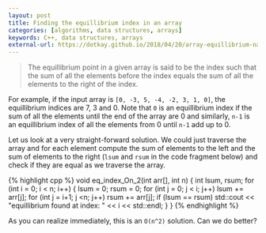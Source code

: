 ```yaml
---
layout: post
title: Finding the equillibrium index in an array
categories: [algorithms, data structures, arrays]
keywords: C++, data structures, arrays
external-url: https://dotkay.github.io/2018/04/20/array-equillibrium-naive
---
```


> The equillibrium point in a given array is said to be the index such that the sum of all the elements before the index equals the sum of all the elements to the right of the index.

For example, if the input array is `[0, -3, 5, -4, -2, 3, 1, 0]`, the equillibrium indices are 7, 3 and 0. Note that `0` is an equillibrium index if the sum of all the elements until the end of the array are 0 and similarly, `n-1` is an equillibrium index of all the elements from 0 until `n-1` add up to 0.

Let us look at a very straight-forward solution. We could just traverse the array and for each element compute the sum of elements to the left and the sum of elements to the right (`lsum` and `rsum` in the code fragment below) and check if they are equal as we traverse the array. 

{% highlight cpp %}
void eq_index_On_2(int arr[], int n)
{
  int lsum, rsum;
  for (int i = 0; i < n; i++)
  {
    lsum = 0;
    rsum = 0;
    for (int j = 0; j < i; j++)
      lsum += arr[j];
    for (int j = i+1; j <n; j++)
      rsum += arr[j];
    if (lsum == rsum)
      std::cout << "equillibrium found at index: " << i << std::endl;
  }
}
{% endhighlight %}

As you can realize immediately, this is an `O(n^2)` solution. Can we do better?
